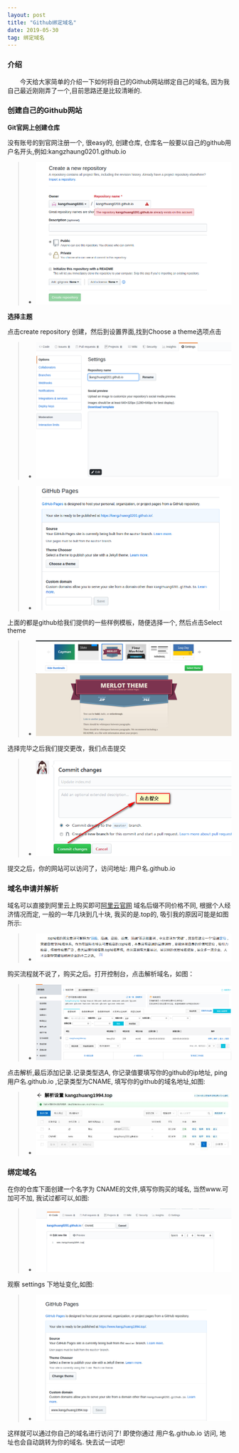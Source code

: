```yaml
---
layout: post
title: "Github绑定域名"
date: 2019-05-30
tag: 绑定域名
---
```


### 介绍

　　今天给大家简单的介绍一下如何将自己的Github网站绑定自己的域名, 因为我自己最近刚刚弄了一个,目前思路还是比较清晰的.

### 创建自己的Github网站

**Git官网上创建仓库**

没有账号的到官网注册一个, 很easy的, 创建仓库, 仓库名一般要以自己的github用户名开头,例如:kangzhaung0201.github.io

 >*  ![](/images/posts/DomainDeal/CreateRepository.png)

**选择主题**

点击create repository 创建，然后到设置界面,找到Choose a theme选项点击

 >*  ![](/images/posts/DomainDeal/Setting.png)

 >*  ![](/images/posts/DomainDeal/ChooseTheme.png)

上面的都是github给我们提供的一些样例模板，随便选择一个, 然后点击Select theme

 >*  ![](/images/posts/DomainDeal/SelectTheme.png)

选择完毕之后我们提交更改，我们点击提交

 >*  ![](/images/posts/DomainDeal/Submit.png)

提交之后，你的网站可以访问了，访问地址:  用户名.github.io

### 域名申请并解析

域名可以直接到阿里云上购买即可[阿里云官网](https://www.aliyun.com/?utm_content=se_1000301881&source=5176.11533457&userCode=rqgd7c6l)
域名后缀不同价格不同, 根据个人经济情况而定, 一般的一年几块到几十块, 我买的是.top的, 吸引我的原因可能是如图所示:

 >*  ![](/images/posts/DomainDeal/top.png)

购买流程就不说了，购买之后。打开控制台，点击解析域名，如图：

 >*  ![](/images/posts/DomainDeal/JieXi.png)

点击解析,最后添加记录.记录类型选A, 你记录值要填写你的github的ip地址, ping 用户名.github.io ,记录类型为CNAME, 填写你的github的域名地址,如图:

 >*  ![](/images/posts/DomainDeal/AddRecords.jpg)

### 绑定域名
在你的仓库下面创建一个名字为 CNAME的文件,填写你购买的域名, 当然www.可加可不加, 我试过都可以,如图:

 >*  ![](/images/posts/DomainDeal/CNAME.png)

观察 settings 下地址变化,如图:

 >*  ![](/images/posts/DomainDeal/AddrChange.png)

这样就可以通过你自己的域名进行访问了! 即使你通过 用户名.github.io  访问, 地址也会自动跳转为你的域名. 快去试一试吧!



